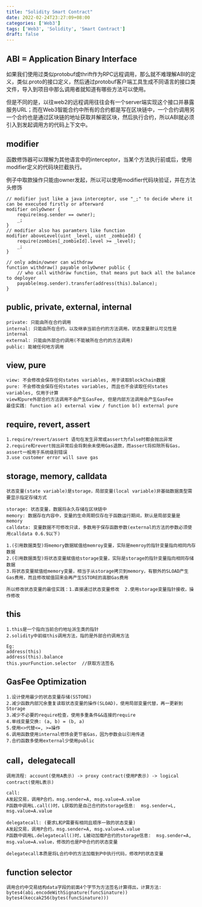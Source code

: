 ```yaml
---
title: "Solidity Smart Contract"
date: 2022-02-24T23:27:09+08:00
categories: ['Web3']
tags: ['Web3', 'Solidity', 'Smart Contract']
draft: false
---
```


## ABI = Application Binary Interface
如果我们使用过类似protobuf或thrift作为RPC远程调用，那么就不难理解ABI的定义，类似.proto的接口定义，然后通过protobuf客户端工具生成不同语言的接口类文件，导入到项目中那么调用者就知道有哪些方法可以使用。

但是不同的是，以往web2的远程调用往往会有一个server端实现这个接口并暴露服务URL；而在Web3智能合约中所有的合约都是写在区块链中，一个合约调用另一个合约也是通过区块链的地址获取并解密区块，然后执行合约，所以ABI就必须引入到发起调用方的代码上下文中。

## modifier
函数修饰器可以理解为其他语言中的interceptor，当某个方法执行前或后，使用modifier定义的代码块拦截执行。

例子中取款操作只能由owner发起，所以可以使用modifier代码块验证，并在方法头修饰
```
// modifier just like a java interceptor, use "_;" to decide where it can be executed firstly or afterward
modifier onlyOwner {
    require(msg.sender == owner);
    _;
}
// modifier also has paramters like function
modifier aboveLevel(uint _level, uint _zombieId) {
    require(zombies[_zombieId].level >= _level);
    _;
}

// only admin/owner can withdraw
function withdraw() payable onlyOwner public {
    // who call withdraw function, that means put back all the balance to deployer
    payable(msg.sender).transfer(address(this).balance);
}
```

## public, private, external, internal
```
private: 只能由所在合约调用
internal: 只能由所在合约，以及继承当前合约的方法调用，状态变量默认可见性是internal
external: 只能由外部合约调用(不能被所在合约的方法调用)
public: 能被任何地方调用
```
## view, pure
```
view: 不会修改会保存任何states variables, 用于读取BlockChain数据
pure: 不会修改会保存任何states variables, 而且也不会读取任何states variables, 仅用于计算
view和pure外部合约方法调用不会产生GasFee, 但是内部方法调用会产生GasFee
最佳实践: function a() external view / function b() external pure
```

## require, revert, assert
```
1.require/revert/assert 语句在发生异常或assert为false时都会抛出异常
2.require和revert抛出异常后会将剩余未使用Gas退款，而assert将扣除所有Gas，assert一般用于系统级别错误
3.use customer error will save gas
```

## storage, memory, calldata
```
状态变量(state variable)是storage，局部变量(local variable)非基础数据类型需要显示指定存储方式

storage: 状态变量，数据将永久存储在区块链中
memory: 数据存在内容中，变量的生命周期仅存在于函数运行期间，默认是局部变量是memory
calldata: 变量数据不可修改只读，多数用于保存函数参数(external的方法的参数必须使用calldata 0.6.9以下)

1.(引用数据类型)将memory数据赋值给memroy变量，实际是memroy的指针变量指向相同内存数据
2.(引用数据类型)将状态变量赋值给storage变量，实际是storage的指针变量指向相同存储数据
3.将状态变量赋值给memory变量，相当于从storage拷贝到memory，有额外的SLOAD产生Gas费用，而且修改赋值回来会再产生SSTORE的高额Gas费用

所以修改状态变量的最佳实践：1.直接通过状态变量修改  2.使用storage变量指针接收，操作修改
```

## this
```
1.this是一个指向当前合约地址派生类的指针
2.solidity中前缀this调用方法，指的是外部合约调用方法

Eg:
address(this)
address(this).balance
this.yourFunction.selector  //获取方法签名
```

## GasFee Optimization
```
1.设计使用最少的状态变量存储(SSTORE)
2.减少函数内部冗余重复读取状态变量的操作(SLOAD)，使用局部变量代替，再一更新到Storage
3.减少不必要的require检查，使用多重条件&&连接的require
4.单线变量交换: (a, b) = (b, a)
5.使用<>代替<=, >=操作
6.调用函数使用internal修饰会更节省Gas，因为参数会以引用传递
7.合约函数多使用external少使用public
```

## call，delegatecall
```
调用流程: account(使用A表示) -> proxy contract(使用P表示) -> logical contract(使用L表示)

call:
A发起交易，调用P合约，msg.sender=A, msg.value=A.value
P函数中调用L.call()时，L获取的是自己合约的storage信息:  msg.sender=L, msg.value=A.value

delegatecall: (要求L和P需要有相同且顺序一致的状态变量)
A发起交易，调用P合约，msg.sender=A, msg.value=A.value
P函数中调用L.delegatecall()时，L被动加载P合约的storage信息:  msg.sender=A, msg.value=A.value，修改的也是P中合约的状态变量

delegatecall本质是将L合约中的方法加载到P中执行代码，修改P的状态变量
```

## function selector
```
调用合约中交易结构data字段的前面4个字节为方法签名计算得出，计算方法:
bytes4(abi.encodeWithSignature(funcSinature))
bytes4(keccak256(bytes(funcSinature)))
```
